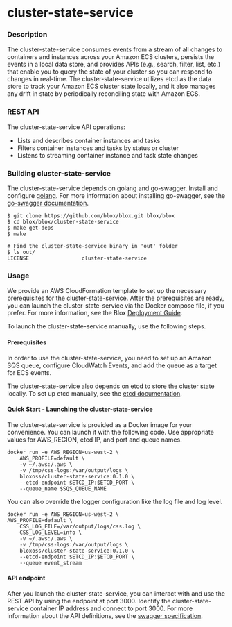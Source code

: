 
# cluster-state-service

### Description

The cluster-state-service consumes events from a stream of all changes to containers and instances across your Amazon ECS clusters, persists the events in a local data store, and provides APIs (e.g., search, filter, list, etc.) that enable you to query the state of your cluster so you can respond to changes in real-time. The cluster-state-service utilizes etcd as the data store to track your Amazon ECS cluster state locally, and it also manages any drift in state by periodically reconciling state with Amazon ECS.  

### REST API

The cluster-state-service API operations:  
*	Lists and describes container instances and tasks
*	Filters container instances and tasks by status or cluster
*	Listens to streaming container instance and task state changes

### Building cluster-state-service

The cluster-state-service depends on golang and go-swagger. Install and configure [golang](https://golang.org/doc/). For more information about installing go-swagger, see the [go-swagger documentation](https://github.com/go-swagger/go-swagger).

```
$ git clone https://github.com/blox/blox.git blox/blox
$ cd blox/blox/cluster-state-service
$ make get-deps
$ make

# Find the cluster-state-service binary in 'out' folder
$ ls out/
LICENSE                 cluster-state-service

```

### Usage

We provide an AWS CloudFormation template to set up the necessary prerequisites for the cluster-state-service. After the prerequisites are ready, you can launch the cluster-state-service via the Docker compose file, if you prefer. For more information, see the Blox [Deployment Guide](../deploy).

To launch the cluster-state-service manually, use the following steps.

#### Prerequisites

In order to use the cluster-state-service, you need to set up an Amazon SQS queue, configure CloudWatch Events, and add the queue as a target for ECS events.

The cluster-state-service also depends on etcd to store the cluster state locally. To set up etcd manually, see the [etcd documentation](https://github.com/coreos/etcd).

#### Quick Start - Launching the cluster-state-service

The cluster-state-service is provided as a Docker image for your convenience. You can launch it with the following code. Use appropriate values for AWS_REGION, etcd IP, and port and queue names.

```
docker run -e AWS_REGION=us-west-2 \
    AWS_PROFILE=default \
    -v ~/.aws:/.aws \
    -v /tmp/css-logs:/var/output/logs \
    bloxoss/cluster-state-service:0.1.0 \
    --etcd-endpoint $ETCD_IP:$ETCD_PORT \
    --queue_name $SQS_QUEUE_NAME
```

You can also override the logger configuration like the log file and log level.

```
docker run -e AWS_REGION=us-west-2 \
AWS_PROFILE=default \
    CSS_LOG_FILE=/var/output/logs/css.log \
    CSS_LOG_LEVEL=info \
    -v ~/.aws:/.aws \
    -v /tmp/css-logs:/var/output/logs \
    bloxoss/cluster-state-service:0.1.0 \
    --etcd-endpoint $ETCD_IP:$ETCD_PORT \
    --queue event_stream
```

#### API endpoint

After you launch the cluster-state-service, you can interact with and use the REST API by using the endpoint at port 3000. Identify the cluster-state-service container IP address and connect to port 3000. For more information about the API definitions, see the [swagger specification](swagger/v1/swagger.json).
